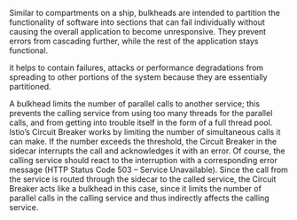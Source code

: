 Similar to compartments on a ship, bulkheads are intended to partition the functionality of software into sections that can fail individually without causing the overall application to become unresponsive. They prevent errors from cascading further, while the rest of the application stays functional.

it helps to contain failures, attacks or performance degradations from spreading to other portions of the system because they are essentially partitioned.

A bulkhead limits the number of parallel calls to another service; this prevents the calling service from using too many threads for the parallel calls, and from getting into trouble itself in the form of a full thread pool. Istio’s Circuit Breaker works by limiting the number of simultaneous calls it can make. If the number exceeds the threshold, the Circuit Breaker in the sidecar interrupts the call and acknowledges it with an error. Of course, the calling service should react to the interruption with a corresponding error message (HTTP Status Code 503 – Service Unavailable). Since the call from the service is routed through the sidecar to the called service, the Circuit Breaker acts like a bulkhead in this case, since it limits the number of parallel calls in the calling service and thus indirectly affects the calling service.
